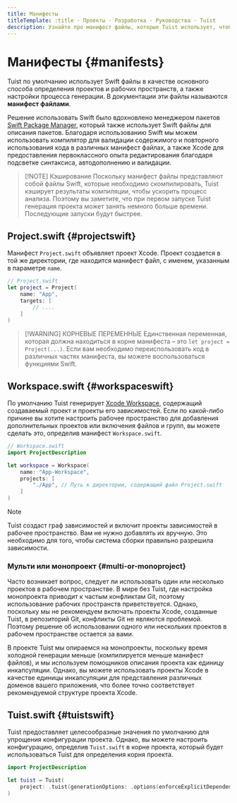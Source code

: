 ```yaml
---
title: Манифесты
titleTemplate: :title · Проекты · Разработка · Руководства · Tuist
description: Узнайте про манифест файлы, которые Tuist использует, чтобы описать проекты и рабочие пространства и настроить процесс генерации.
---
```


# Манифесты {#manifests}

Tuist по умолчанию использует Swift файлы в качестве основного способа определения проектов и рабочих пространств, а также настройки процесса генерации. В документации эти файлы называются **манифест файлами**.

Решение использовать Swift было вдохновлено менеджером пакетов [Swift Package Manager](https://www.swift.org/documentation/package-manager/), который также использует Swift файлы для описания пакетов. Благодаря использованию Swift мы можем использовать компилятор для валидации содержимого и повторного использования кода в различных манифест файлах, а также Xcode для предоставления первоклассного опыта редактирования благодаря подсветке синтаксиса, автодополнению и валидации.

> [!NOTE] Кэширование
> Поскольку манифест файлы представляют собой файлы Swift, которые необходимо скомпилировать, Tuist кэширует результаты компиляции, чтобы ускорить процесс анализа. Поэтому вы заметите, что при первом запуске Tuist генерация проекта может занять немного больше времени. Последующие запуски будут быстрее.

## Project.swift {#projectswift}

Манифест <LocalizedLink href="/references/project-description/structs/project">`Project.swift`</LocalizedLink> объявляет проект Xcode. Проект создается в той же директории, где находится манифест файл, с именем, указанным в параметре `name`.

```swift
// Project.swift
let project = Project(
    name: "App",
    targets: [
        // ....
    ]
)
```

> [!WARNING] КОРНЕВЫЕ ПЕРЕМЕННЫЕ
> Единственная переменная, которая должна находиться в корне манифеста – это `let project = Project(...)`. Если вам необходимо переиспользовать код в различных частях манифеста, вы можете воспользоваться функциями Swift.

## Workspace.swift {#workspaceswift}

По умолчанию Tuist генерирует [Xcode Workspace](https://developer.apple.com/documentation/xcode/projects-and-workspaces), содержащий создаваемый проект и проекты его зависимостей. Если по какой-либо причине вы хотите настроить рабочее пространство для добавления дополнительных проектов или включения файлов и групп, вы можете сделать это, определив манифест <LocalizedLink href="/references/project-description/structs/workspace">`Workspace.swift`</LocalizedLink>.

```swift
// Workspace.swift
import ProjectDescription

let workspace = Workspace(
    name: "App-Workspace",
    projects: [
        "./App", // Путь к директории, содержащий файл Project.swift
    ]
)
```

> [!NOTE]
> Tuist создаст граф зависимостей и включит проекты зависимостей в рабочее пространство. Вам не нужно добавлять их вручную. Это необходимо для того, чтобы система сборки правильно разрешила зависимости.

### Мульти или монопроект {#multi-or-monoproject}

Часто возникает вопрос, следует ли использовать один или несколько проектов в рабочем пространстве. В мире без Tuist, где настройка монопроекта приводит к частым конфликтам Git, поэтому использование рабочих пространств приветствуется. Однако, поскольку мы не рекомендуем включать проекты Xcode, созданные Tuist, в репозиторий Git, конфликты Git не являются проблемой. Поэтому решение об использовании одного или нескольких проектов в рабочем пространстве остается за вами.

В проекте Tuist мы опираемся на монопроекты, поскольку время холодной генерации меньше (компилируется меньше манифест файлов), и мы используем <LocalizedLink href="/guides/develop/projects/code-sharing">помощников описания проекта</LocalizedLink> как единицу инкапсуляции. Однако, вы можете использовать проекты Xcode в качестве единицы инкапсуляции для представления различных доменов вашего приложения, что более точно соответствует рекомендуемой структуре проекта Xcode.

## Tuist.swift {#tuistswift}

Tuist предоставляет <LocalizedLink href="/contributors/principles.html#default-to-conventions">целесообразные значения по умолчанию</LocalizedLink> для упрощения конфигурации проекта. Однако, вы можете настроить конфигурацию, определив <LocalizedLink href="/references/project-description/structs/tuist">`Tuist.swift`</LocalizedLink> в корне проекта, который будет использоваться Tuist для определения корня проекта.

```swift
import ProjectDescription

let tuist = Tuist(
    project: .tuist(generationOptions: .options(enforceExplicitDependencies: true))
)
```
